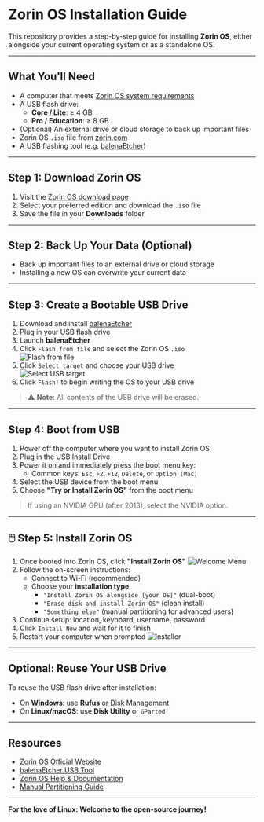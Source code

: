 #  Zorin OS Installation Guide

This repository provides a step-by-step guide for installing **Zorin OS**, either alongside your current operating system or as a standalone OS.

---

##  What You'll Need

- A computer that meets [Zorin OS system requirements](https://zorin.com/os/download/)
- A USB flash drive:
  - **Core / Lite**: ≥ 4 GB
  - **Pro / Education**: ≥ 8 GB
- (Optional) An external drive or cloud storage to back up important files
- Zorin OS `.iso` file from [zorin.com](https://zorin.com/os/download/)
- A USB flashing tool (e.g. [balenaEtcher](https://www.balena.io/etcher/))

---

##  Step 1: Download Zorin OS

1. Visit the [Zorin OS download page](https://zorin.com/os/download/)
2. Select your preferred edition and download the `.iso` file
3. Save the file in your **Downloads** folder

---

##  Step 2: Back Up Your Data (Optional)

- Back up important files to an external drive or cloud storage
- Installing a new OS can overwrite your current data

---

##  Step 3: Create a Bootable USB Drive

1. Download and install [balenaEtcher](https://www.balena.io/etcher/)
2. Plug in your USB flash drive
3. Launch **balenaEtcher**
4. Click `Flash from file` and select the Zorin OS `.iso`  
   ![Flash from file](https://help.zorin.com/docs/getting-started/install-zorin-os/balenaEtcher-1.png)
5. Click `Select target` and choose your USB drive  
   ![Select USB target](https://help.zorin.com/docs/getting-started/install-zorin-os/balenaEtcher-3.png)
6. Click `Flash!` to begin writing the OS to your USB drive

> ⚠️ **Note**: All contents of the USB drive will be erased.

---

##  Step 4: Boot from USB

1. Power off the computer where you want to install Zorin OS
2. Plug in the USB Install Drive
3. Power it on and immediately press the boot menu key:
   - Common keys: `Esc`, `F2`, `F12`, `Delete`, or `Option (Mac)`
4. Select the USB device from the boot menu
5. Choose **"Try or Install Zorin OS"** from the boot menu

> If using an NVIDIA GPU (after 2013), select the NVIDIA option.

---

## 🖱️ Step 5: Install Zorin OS

1. Once booted into Zorin OS, click **"Install Zorin OS"**
   ![Welcome Menu](https://help.zorin.com/docs/getting-started/install-zorin-os/welcome-menu.png)
2. Follow the on-screen instructions:
   - Connect to Wi-Fi (recommended)
   - Choose your **installation type**:
     - `"Install Zorin OS alongside [your OS]"` (dual-boot)
     - `"Erase disk and install Zorin OS"` (clean install)
     - `"Something else"` (manual partitioning for advanced users)
3. Continue setup: location, keyboard, username, password
4. Click `Install Now` and wait for it to finish
5. Restart your computer when prompted
   ![Installer](https://help.zorin.com/docs/getting-started/install-zorin-os/installer.png)

---

##  Optional: Reuse Your USB Drive

To reuse the USB flash drive after installation:

- On **Windows**: use **Rufus** or Disk Management
- On **Linux/macOS**: use **Disk Utility** or `GParted`

---

##  Resources

-  [Zorin OS Official Website](https://zorin.com/)
-  [balenaEtcher USB Tool](https://www.balena.io/etcher/)
-  [Zorin OS Help & Documentation](https://zorin.com/help/)
-  [Manual Partitioning Guide](https://help.zorin.com/docs/getting-started/install-zorin-os/manual-partitioning/)

---


**For the love of Linux: Welcome to the open-source journey!**
